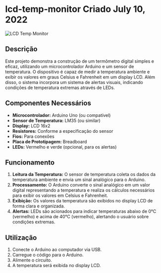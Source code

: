 # lcd-temp-monitor  Criado July 10, 2022

![LCD Temp Monitor](docs/Termômetro-digital_Sensor--Temperatura.png)

## Descrição
Este projeto demonstra a construção de um termômetro digital simples e eficaz, utilizando um microcontrolador Arduino e um sensor de temperatura. O dispositivo é capaz de medir a temperatura ambiente e exibir os valores em graus Celsius e Fahrenheit em um display LCD. Além disso, o sistema incorpora um sistema de alertas visuais, indicando condições de temperatura extremas através de LEDs.

## Componentes Necessários
* **Microcontrolador:** Arduino Uno (ou compatível)
* **Sensor de Temperatura:** LM35 (ou similar)
* **Display:** LCD 16x2
* **Resistores:** Conforme a especificação do sensor
* **Fios:** Para conexões
* **Placa de Prototipagem:** Breadboard
* **LEDs:** Vermelho e verde (opcional, para os alertas)

## Funcionamento
1. **Leitura da Temperatura:** O sensor de temperatura coleta os dados da temperatura ambiente e envia um sinal analógico para o Arduino.
2. **Processamento:** O Arduino converte o sinal analógico em um valor digital representando a temperatura e realiza os cálculos necessários para exibir os valores em Celsius e Fahrenheit.
3. **Exibição:** Os valores da temperatura são exibidos no display LCD de forma clara e organizada.
4. **Alertas:** LEDs são acionados para indicar temperaturas abaixo de 0°C (vermelho) e acima de 40°C (vermelho), alertando o usuário sobre condições extremas.



## Utilização
1. Conecte o Arduino ao computador via USB.
2. Carregue o código para o Arduino.
3. Alimente o circuito.
4. A temperatura será exibida no display LCD.